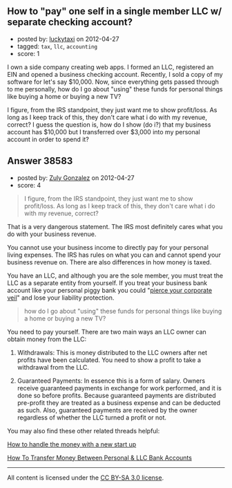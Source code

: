 ## How to "pay" one self in a single member LLC w/ separate checking account?

- posted by: [luckytaxi](https://stackexchange.com/users/-1/15584-luckytaxi) on 2012-04-27
- tagged: `tax`, `llc`, `accounting`
- score: 1

I own a side company creating web apps. I formed an LLC, registered an EIN and opened a business checking account. Recently, I sold a copy of my software for let's say $10,000. Now, since everything gets passed through to me personally, how do I go about "using" these funds for personal things like buying a home or buying a new TV?

I figure, from the IRS standpoint, they just want me to show profit/loss. As long as I keep track of this, they don't care what i do with my revenue, correct? I guess the question is, how do I show (do i?) that my business account has $10,000 but I transferred over $3,000 into my personal account in order to spend it?


## Answer 38583

- posted by: [Zuly Gonzalez](https://stackexchange.com/users/-1/2692-zuly-gonzalez) on 2012-04-27
- score: 4

<blockquote>
  <p>I figure, from the IRS standpoint, they just want me to show profit/loss. As long as I keep track of this, they don't care what i do with my revenue, correct? </p>
</blockquote>

<p>That is a very dangerous statement. The IRS most definitely cares what you do with your business revenue. </p>

<p>You cannot use your business income to directly pay for your personal living expenses. The IRS has rules on what you can and cannot spend your business revenue on. There are also differences in how money is taxed.</p>

<p>You have an LLC, and although you are the sole member, you must treat the LLC as a separate entity from yourself. If you treat your business bank account like your personal piggy bank you could "<a href="http://en.wikipedia.org/wiki/Corporate_veil" rel="nofollow">pierce your corporate veil</a>" and lose your liability protection.</p>

<blockquote>
  <p>how do I go about "using" these funds for personal things like buying a home or buying a new TV?</p>
</blockquote>

<p>You need to pay yourself. There are two main ways an LLC owner can obtain money from the LLC: </p>

<ol>
<li><p>Withdrawals: This is money distributed to the LLC owners after net profits have been calculated. You need to show a profit to take a withdrawal from the LLC. </p></li>
<li><p>Guaranteed Payments: In essence this is a form of salary. Owners receive guaranteed payments in exchange for work performed, and it is done so before profits. Because guaranteed payments are distributed pre-profit they are treated as a business expense and can be deducted as such. Also, guaranteed payments are received by the owner regardless of whether the LLC turned a profit or not.</p></li>
</ol>

<p>You may also find these other related threads helpful:</p>

<p><a href="http://answers.onstartups.com/questions/38261/how-to-handle-the-money-with-a-new-start-up">How to handle the money with a new start up</a></p>

<p><a href="http://answers.onstartups.com/questions/34300/how-to-transfer-money-between-personal-llc-bank-accounts">How To Transfer Money Between Personal &amp; LLC Bank Accounts</a></p>




---

All content is licensed under the [CC BY-SA 3.0 license](https://creativecommons.org/licenses/by-sa/3.0/).
